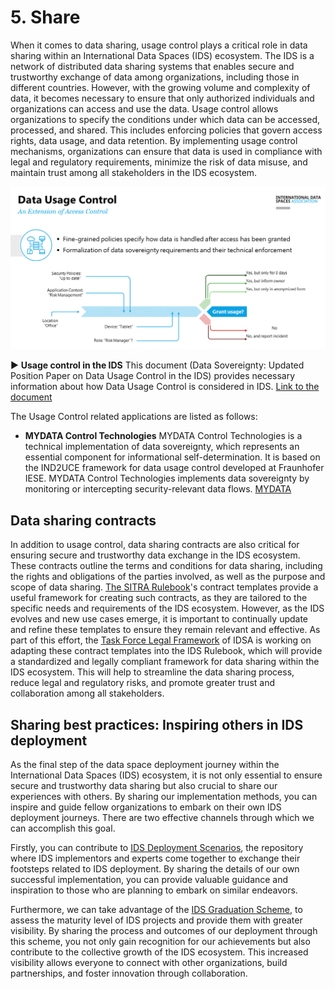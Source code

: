 # 5. Share
When it comes to data sharing, usage control plays a critical role in data sharing within an International Data Spaces (IDS) ecosystem. The IDS is a network of distributed data sharing systems that enables secure and trustworthy exchange of data among organizations, including those in different countries. However, with the growing volume and complexity of data, it becomes necessary to ensure that only authorized individuals and organizations can access and use the data. Usage control allows organizations to specify the conditions under which data can be accessed, processed, and shared. This includes enforcing policies that govern access rights, data usage, and data retention. By implementing usage control mechanisms, organizations can ensure that data is used in compliance with legal and regulatory requirements, minimize the risk of data misuse, and maintain trust among all stakeholders in the IDS ecosystem.

![Usage Control in IDS](https://github.com/International-Data-Spaces-Association/idsa/blob/a29f144f4b35e225559faf0100e50680c17f88b8/how-to-build-data-spaces/images/Usage-Control-in-IDSA.png)

:arrow_forward: **Usage control in the IDS**
This document (Data Sovereignty: Updated Position Paper on Data Usage Control in the IDS) provides necessary information about how Data Usage Control is considered in IDS. [Link to the document](https://internationaldataspaces.org/wp-content/uploads/dlm_uploads/IDSA-Position-Paper-Usage-Control-in-the-IDS-V3..pdf)

The Usage Control related applications are listed as follows:
- **MYDATA Control Technologies** MYDATA Control Technologies is a technical implementation of data sovereignty, which represents an essential component for informational self-determination. It is based on the IND2UCE framework for data usage control developed at Fraunhofer IESE. MYDATA Control Technologies implements data sovereignty by monitoring or intercepting security-relevant data flows. [MYDATA](https://www.mydata-control.de/)

## Data sharing contracts
In addition to usage control, data sharing contracts are also critical for ensuring secure and trustworthy data exchange in the IDS ecosystem. These contracts outline the terms and conditions for data sharing, including the rights and obligations of the parties involved, as well as the purpose and scope of data sharing. [The SITRA Rulebook](https://www.sitra.fi/en/publications/rulebook-for-a-fair-data-economy/)'s contract templates provide a useful framework for creating such contracts, as they are tailored to the specific needs and requirements of the IDS ecosystem. However, as the IDS evolves and new use cases emerge, it is important to continually update and refine these templates to ensure they remain relevant and effective. As part of this effort, the [Task Force Legal Framework](https://internationaldataspaces.org/make/working-groups/) of IDSA is working on adapting these contract templates into the IDS Rulebook, which will provide a standardized and legally compliant framework for data sharing within the IDS ecosystem. This will help to streamline the data sharing process, reduce legal and regulatory risks, and promote greater trust and collaboration among all stakeholders.

## Sharing best practices: Inspiring others in IDS deployment
As the final step of the data space deployment journey within the International Data Spaces (IDS) ecosystem, it is not only essential to ensure secure and trustworthy data sharing but also crucial to share our experiences with others. By sharing our implementation methods, you can inspire and guide fellow organizations to embark on their own IDS deployment journeys. There are two effective channels through which we can accomplish this goal.

Firstly, you can contribute to [IDS Deployment Scenarios](https://github.com/International-Data-Spaces-Association/IDS-Deployment-Scenarios), the repository where IDS implementors and experts come together to exchange their footsteps related to IDS deployment. By sharing the details of our own successful implementation, you can provide valuable guidance and inspiration to those who are planning to embark on similar endeavors. 

Furthermore, we can take advantage of the [IDS Graduation Scheme](https://github.com/International-Data-Spaces-Association/idsa/tree/main/graduation_scheme), to assess the maturity level of IDS projects and provide them with greater visibility. By sharing the process and outcomes of our deployment through this scheme, you not only gain recognition for our achievements but also contribute to the collective growth of the IDS ecosystem. This increased visibility allows everyone to connect with other organizations, build partnerships, and foster innovation through collaboration.

